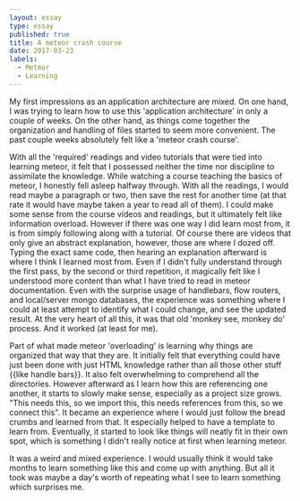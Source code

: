 ```yaml
---
layout: essay
type: essay
published: true
title: A meteor crash course
date: 2017-03-23
labels:
  - Meteor
  - Learning
---
```


My first impressions as an application architecture are mixed. On one hand, I was trying to learn how to use this 'application architecture' in only a couple of weeks. On the other hand, as things come together the organization and handling of files started to seem more convenient. The past couple weeks absolutely felt like a 'meteor crash course'.

With all the 'required' readings and video tutorials that were tied into learning meteor, it felt that I possessed neither the time nor discipline to assimilate the knowledge. While watching a course teaching the basics of meteor, I honestly fell asleep halfway through. With all the readings, I would read maybe a paragraph or two, then save the rest for another time (at that rate it would have maybe taken a year to read all of them). I could make some sense from the course videos and readings, but it ultimately felt like information overload. However if there was one way I did learn most from, it is from simply following along with a tutorial. Of course there are videos that only give an abstract explanation, however, those are where I dozed off. Typing the exact same code, then hearing an explanation afterward is where I think I learned most from. Even if I didn't fully understand through the first pass, by the second or third repetition, it magically felt like I understood more content than what I have tried to read in meteor documentation. Even with the surprise usage of handlebars, flow routers, and local/server mongo databases, the experience was something where I could at least attempt to identify what I could change, and see the updated result. At the very heart of all this, it was that old 'monkey see, monkey do' process. And it worked (at least for me).

Part of what made meteor 'overloading' is learning why things are organized that way that they are. It initially felt that everything could have just been done with just HTML knowledge rather than all those other stuff {{like handle bars}}. It also felt overwhelming to comprehend all the directories. However afterward as I learn how this are referencing one another, it starts to slowly make sense, especially as a project size grows. "This needs this, so we import this, this needs references from this, so we connect this". It became an experience where I would just follow the bread crumbs and learned from that. It especially helped to have a template to learn from. Eventually, it started to look like things will neatly fit in their own spot, which is something I didn't really notice at first when learning meteor.

It was a weird and mixed experience. I would usually think it would take months to learn something like this and come up with anything.
 But all it took was maybe a day's worth of repeating what I see to learn something which surprises me.

